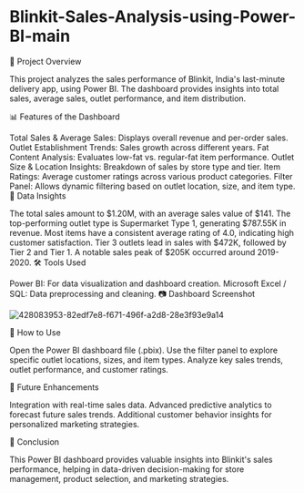# Blinkit-Sales-Analysis-using-Power-BI-main
📌 Project Overview

This project analyzes the sales performance of Blinkit, India's last-minute delivery app, using Power BI. The dashboard provides insights into total sales, average sales, outlet performance, and item distribution.

📊 Features of the Dashboard

Total Sales & Average Sales: Displays overall revenue and per-order sales.
Outlet Establishment Trends: Sales growth across different years.
Fat Content Analysis: Evaluates low-fat vs. regular-fat item performance.
Outlet Size & Location Insights: Breakdown of sales by store type and tier.
Item Ratings: Average customer ratings across various product categories.
Filter Panel: Allows dynamic filtering based on outlet location, size, and item type.
📌 Data Insights

The total sales amount to $1.20M, with an average sales value of $141.
The top-performing outlet type is Supermarket Type 1, generating $787.55K in revenue.
Most items have a consistent average rating of 4.0, indicating high customer satisfaction.
Tier 3 outlets lead in sales with $472K, followed by Tier 2 and Tier 1.
A notable sales peak of $205K occurred around 2019-2020.
🛠 Tools Used

Power BI: For data visualization and dashboard creation.
Microsoft Excel / SQL: Data preprocessing and cleaning.
📷 Dashboard Screenshot

![428083953-82edf7e8-f671-496f-a2d8-28e3f93e9a14](https://github.com/user-attachments/assets/6c62e5bb-9933-4e51-b9d8-c9677d30179d)

🚀 How to Use

Open the Power BI dashboard file (.pbix).
Use the filter panel to explore specific outlet locations, sizes, and item types.
Analyze key sales trends, outlet performance, and customer ratings.

📌 Future Enhancements

Integration with real-time sales data.
Advanced predictive analytics to forecast future sales trends.
Additional customer behavior insights for personalized marketing strategies.

📢 Conclusion

This Power BI dashboard provides valuable insights into Blinkit's sales performance, helping in data-driven decision-making for store management, product selection, and marketing strategies.

